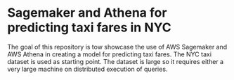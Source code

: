 # Sagemaker and Athena for predicting taxi fares in NYC

The goal of this repository is tow showcase the use of AWS Sagemaker and AWS Athena in creating a model for predicting taxi fares.
The NYC taxi dataset is used as starting point. The dataset is large so it requires either a very large machine on distributed
execution of queries. 

